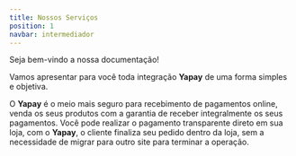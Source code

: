 ```yaml
---
title: Nossos Serviços
position: 1    
navbar: intermediador
---
```


Seja bem-vindo a nossa documentação!

Vamos apresentar para você toda integração **Yapay** de uma forma simples e objetiva.

O **Yapay** é o meio mais seguro para recebimento de pagamentos online, venda os seus produtos com a garantia de receber integralmente os seus pagamentos. Você pode realizar o pagamento transparente direto em sua loja, com o **Yapay**, o cliente finaliza seu pedido dentro da loja, sem a necessidade de migrar para outro site para terminar a operação.

